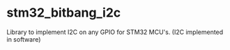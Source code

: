 # stm32_bitbang_i2c
Library to implement I2C on any GPIO for STM32 MCU's. (I2C implemented in software)
